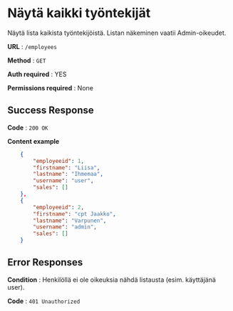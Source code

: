 # Näytä kaikki työntekijät

Näytä lista kaikista työntekijöistä. Listan näkeminen vaatii Admin-oikeudet. 

**URL** : `/employees`

**Method** : `GET`

**Auth required** : YES

**Permissions required** : None

## Success Response

**Code** : `200 OK`

**Content example**

```json
    {
        "employeeid": 1,
        "firstname": "Liisa",
        "lastname": "Ihmemaa",
        "username": "user",
        "sales": []
    },    
    {
        "employeeid": 2,
        "firstname": "cpt Jaakko",
        "lastname": "Varpunen",
        "username": "admin",
        "sales": []
    }
```
## Error Responses

**Condition** : Henkilöllä ei ole oikeuksia nähdä listausta (esim. käyttäjänä user).

**Code** : `401 Unauthorized`
